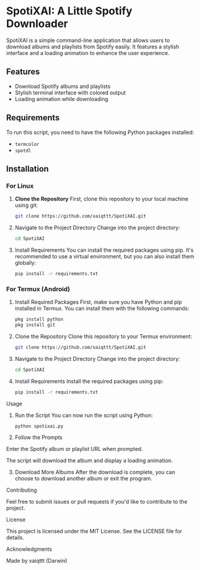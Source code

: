 # SpotiXAI: A Little Spotify Downloader

SpotiXAI is a simple command-line application that allows users to download albums and playlists from Spotify easily. It features a stylish interface and a loading animation to enhance the user experience.

## Features
- Download Spotify albums and playlists
- Stylish terminal interface with colored output
- Loading animation while downloading

## Requirements
To run this script, you need to have the following Python packages installed:
- `termcolor`
- `spotdl`

## Installation

### For Linux

1. **Clone the Repository**
   First, clone this repository to your local machine using git:

   ```bash
   git clone https://github.com/xaiqttt/SpotiXAI.git

2. Navigate to the Project Directory Change into the project directory:

   ```bash
   cd SpotiXAI

3. Install Requirements You can install the required packages using pip. It's recommended to use a virtual environment, but you can also install them globally:

   ```bash
   pip install -r requirements.txt

### For Termux (Android)

1. Install Required Packages First, make sure you have Python and pip installed in Termux. You can install them with the following commands:

   ```bash
   pkg install python
   pkg install git

2. Clone the Repository Clone this repository to your Termux environment:

   ```bash
   git clone https://github.com/xaiqttt/SpotiXAI.git

3. Navigate to the Project Directory Change into the project directory:

   ```bash
   cd SpotiXAI

4. Install Requirements Install the required packages using pip:

   ```bash
   pip install -r requirements.txt

Usage

1. Run the Script You can now run the script using Python:

   ```bash
   python spotixai.py

2. Follow the Prompts

Enter the Spotify album or playlist URL when prompted.

The script will download the album and display a loading animation.


3. Download More Albums After the download is complete, you can choose to download another album or exit the program.


Contributing

Feel free to submit issues or pull requests if you'd like to contribute to the project.

License

This project is licensed under the MIT License. See the LICENSE file for details.

Acknowledgments

Made by xaiqttt (Darwin)




